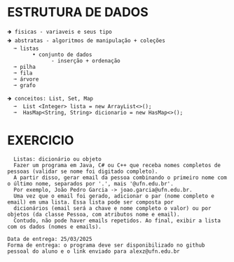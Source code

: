 # ESTRUTURA DE DADOS
    🡺 fisicas - variaveis e seus tipo
    🡺 abstratas - algoritmos de manipulação + coleções
      ➞ listas
            • conjunto de dados
                  - inserção + ordenação
      ➞ pilha
      ➞ fila
      ➞ árvore
      ➞ grafo

    🡺 conceitos: List, Set, Map
      ➞  List <Integer> lista = new ArrayList<>();
      ➞  HasMap<String, String> dicionario = new HasMap<>();

  # EXERCICIO 
      Listas: dicionário ou objeto
      Fazer um programa em Java, C# ou C++ que receba nomes completos de pessoas (validar se nome foi digitado completo). 
      A partir disso, gerar email da pessoa combinando o primeiro nome com o último nome, separados por '.', mais '@ufn.edu.br'.
      Por exemplo, João Pedro Garcia -> joao.garcia@ufn.edu.br. 
      Uma vez que o email foi gerado, adicionar o par (nome completo e email) em uma lista. Essa lista pode ser composta por 
      dicionários (email será a chave e nome completo o valor) ou por objetos (da classe Pessoa, com atributos nome e email). 
      Contudo, não pode haver emails repetidos. Ao final, exibir a lista com os dados (nomes e emails).
  
    Data de entrega: 25/03/2025
    Forma de entrega: o programa deve ser disponibilizado no github pessoal do aluno e o link enviado para alexz@ufn.edu.br
